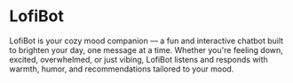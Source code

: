 # LofiBot
LofiBot is your cozy mood companion — a fun and interactive chatbot built to brighten your day, one message at a time. Whether you're feeling down, excited, overwhelmed, or just vibing, LofiBot listens and responds with warmth, humor, and recommendations tailored to your mood.
